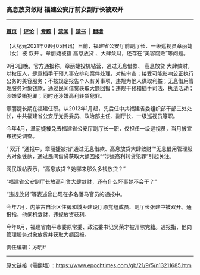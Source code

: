 ### 高息放贷敛财 福建公安厅前女副厅长被双开

---

#### [首页](../../../..?n13211685) &nbsp;|&nbsp; [评论](../../../../../epoch-comment?n13211685) &nbsp;|&nbsp; [专题](../../../../../epoch-special?n13211685) &nbsp;|&nbsp; [禁闻](../../../../../epoch-news?n13211685) &nbsp;|&nbsp; [禁书](../../../../../books?n13211685) &nbsp;|&nbsp; [翻墙](https://github.com/gfw-breaker/nogfw/blob/master/README.md?n13211685)


<div class="post_content" id="artbody" itemprop="articleBody">
 <!-- article content begin -->
 <p>
  【大纪元2021年09月05日讯】日前，福建省公安厅前副厅长、一级巡视员章丽婕（女）被
  <ok href="https://www.epochtimes.com/gb/tag/%E5%8F%8C%E5%BC%80.html">
   双开
  </ok>
  。章丽婕被指
  <ok href="https://www.epochtimes.com/gb/tag/%E9%AB%98%E6%81%AF%E6%94%BE%E8%B4%B7.html">
   高息放贷
  </ok>
  、大肆敛财，还存在“美容腐败”等问题。
 </p>
 <p>
  9月3日晚，官方通报称，章丽婕投机钻营，通过无息借款、
  <ok href="https://www.epochtimes.com/gb/tag/%E9%AB%98%E6%81%AF%E6%94%BE%E8%B4%B7.html">
   高息放贷
  </ok>
  大肆敛财，以权压人，肆意插手干预人事安排和案件处理，对抗审查；接受可能影响公正执行公务的美容服务；不按规定报告个人有关事项，违规为他人谋取利益；无息借用管理服务对象钱款，通过民间借贷获取大额回报；违规干预和插手司法、执法活动；涉嫌受贿犯罪；同时还涉嫌高利转贷犯罪。
 </p>
 <p>
  章丽婕长期在福建任职。从2012年1月起，先后任中共福建省委组织部干部三处处长，中共福建省公安厅党委委员、政治部主任、副厅长、一级巡视员等职。
 </p>
 <p>
  今年4月，章丽婕被免去福建省公安厅副厅长一职，仅担任一级巡视员，当月被宣布接受调查。
 </p>
 <p>
  “
  <ok href="https://www.epochtimes.com/gb/tag/%E5%8F%8C%E5%BC%80.html">
   双开
  </ok>
  ”通报中，章丽婕被指“通过无息借款、高息放贷大肆敛财”“无息借用管理服务对象钱款，通过民间借贷获取大额回报”“涉嫌高利转贷犯罪”引起关注。
 </p>
 <p>
  网民跟帖表示，“高息放贷？她哪来那么多钱放贷？”
 </p>
 <p>
  “福建省公安副厅长放高利贷大肆敛财，还有什么坏事她不会干？”
 </p>
 <p>
  “违规放贷”等表述曾出现在多名落马官员的通报中。
 </p>
 <p>
  今年7月，内蒙古自治区住房和城乡建设厅原党组成员、副厅长张建中被双开。通报指，他伺机敛财，违规放贷获利。
 </p>
 <p>
  今年8月，福建省南平市委原常委、政法委书记吴荣才被开除党籍。通报指，他向管理服务对象放贷并获取大额回报。
 </p>
 <p>
  责任编辑：方明#
 </p>
 <!-- article content end -->
 <div id="below_article_ad">
 </div>
</div>


---

原文链接（需翻墙）：https://www.epochtimes.com/gb/21/9/5/n13211685.htm